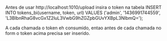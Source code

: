 Antes de usar http://localhost:1010/upload insira o token na tabela
INSERT INTO tokens_bi(username, token, url) VALUES ('admin', '1436991744559', 'L3BlbnRhaG8vcGx1Z2luL3VwbG9hZGZpbGUvYXBpL3NlbmQ=');

A cada chamada o token eh consumido, entao antes de cada chamada no form o token acima precisa ser inserido.